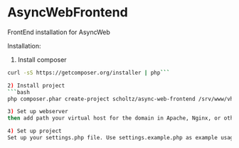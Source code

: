 # AsyncWebFrontend
FrontEnd installation for AsyncWeb

Installation: 
1) Install composer
```bash
curl -sS https://getcomposer.org/installer | php```

2) Install project
```bash
php composer.phar create-project scholtz/async-web-frontend /srv/www/vhosts/MyApp```

3) Set up webserver
then add path your virtual host for the domain in Apache, Nginx, or other webserver to /srv/www/vhosts/MyApp/htdocs

4) Set up project
Set up your settings.php file. Use settings.example.php as example usage file.